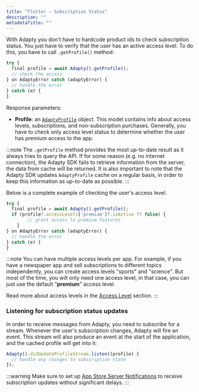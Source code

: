 ```yaml
---
title: "Flutter – Subscription Status"
description: ""
metadataTitle: ""
---
```


With Adapty you don't have to hardcode product ids to check subscription status. You just have to verify that the user has an active access level. To do this, you have to call `.getProfile()` method:

```javascript title="title="Flutter""
try {
  final profile = await Adapty().getProfile();
  // check the access
} on AdaptyError catch (adaptyError) {
  // handle the error
} catch (e) {
}
```

Response parameters:

- **Profile**: an [`AdaptyProfile`](sdk-models#adaptyprofile) object. This model contains info about access levels, subscriptions, and non-subscription purchases. Generally, you have to check only access level status to determine whether the user has premium access to the app.

:::note
The `.getProfile` method provides the most up-to-date result as it always tries to query the API. If for some reason (e.g. no internet connection), the Adapty SDK fails to retrieve information from the server, the data from cache will be returned. It is also important to note that the Adapty SDK updates `AdaptyProfile` cache on a regular basis, in order to keep this information as up-to-date as possible.
:::

Below is a complete example of checking the user's access level.

```javascript title="title="Flutter""
try {
  final profile = await Adapty().getProfile();
  if (profile?.accessLevels['premium']?.isActive ?? false) {
		// grant access to premium features
	}
} on AdaptyError catch (adaptyError) {
  // handle the error
} catch (e) {
}
```

:::note
You can have multiple access levels per app. For example, if you have a newspaper app and sell subscriptions to different topics independently, you can create access levels "sports" and "science". But most of the time, you will only need one access level, in that case, you can just use the default "**premium**" access level.

Read more about access levels in the [Access Level](access-level) section.
:::

### Listening for subscription status updates

In order to receive messages from Adapty, you need to subscribe for a stream. Whenever the user's subscription changes, Adapty will fire an event. This stream will also produce an event at the start of the application, and the cached profile will get into it:

```javascript title="title="Flutter""
Adapty().didUpdateProfileStream.listen((profile) {
  // handle any changes to subscription state
});
```

:::warning
Make sure to set up [App Store Server Notifications](app-store-server-notifications) to receive subscription updates without significant delays.
:::